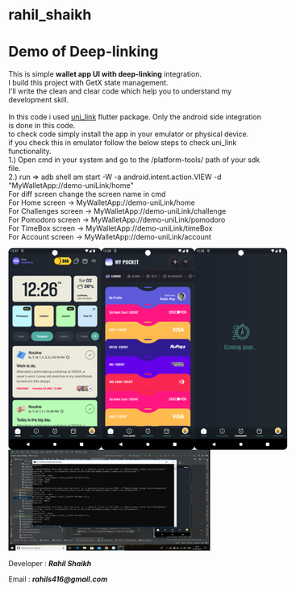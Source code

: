 # rahil_shaikh
<html>
    <h1>Demo of Deep-linking</h1>
    <p>
        This is simple <b>wallet app UI with deep-linking</b> integration.
        <br>I build this project with GetX state management.
        <br>I'll write the clean and clear code which help you to understand my development skill.
        <br>
        <br>
        In this code i used <a href="https://pub.dev/packages/uni_links">uni_link</a> flutter package.
        Only the android side integration is done in this code.
        <br>
        to check code simply install the app in your emulator or physical device.
        <br>
        if you check this in emulator follow the below steps to check uni_link functionality.
        <br>1.) Open cmd in your system and go to the /platform-tools/ path of your sdk file.
        <br>2.) run => adb shell am start -W -a android.intent.action.VIEW -d "MyWalletApp://demo-uniLink/home"
        <br>For diff screen change the screen name in cmd
        <br>For Home screen -> MyWalletApp://demo-uniLink/home
        <br>For Challenges screen -> MyWalletApp://demo-uniLink/challenge
        <br>For Pomodoro screen -> MyWalletApp://demo-uniLink/pomodoro
        <br>For TimeBox screen -> MyWalletApp://demo-uniLink/timeBox
        <br>For Account screen -> MyWalletApp://demo-uniLink/account
    </p>
    <div style="display: flex; flex-direction: row;">
        <img src="images/Screen1.png" alt="Screen 1" width="185" height="400">
        <img src="images/Screen2.png" alt="Screen 2" width="185" height="400">
        <img src="images/Screen3.png" alt="Screen 3" width="185" height="400">
    </div>
    <div>
        <img src="images/img_cmdOfUniLink.png" alt="img_cmdOfUniLink" width="400" height="200">
    </div>
    <p>Developer : <b><i>Rahil Shaikh</i></b></p>
    <p>Email : <b><i>rahils416@gmail.com</i></b></p>
</html>